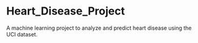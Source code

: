 # Heart_Disease_Project
A machine learning project to analyze and predict heart disease using the UCI dataset.
